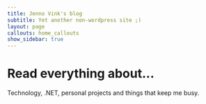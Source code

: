 ```yaml
---
title: Jenno Vink's blog
subtitle: Yet another non-wordpress site ;)
layout: page
callouts: home_callouts
show_sidebar: true
---
```


# Read everything about...

Technology, .NET, personal projects and things that keep me busy.

